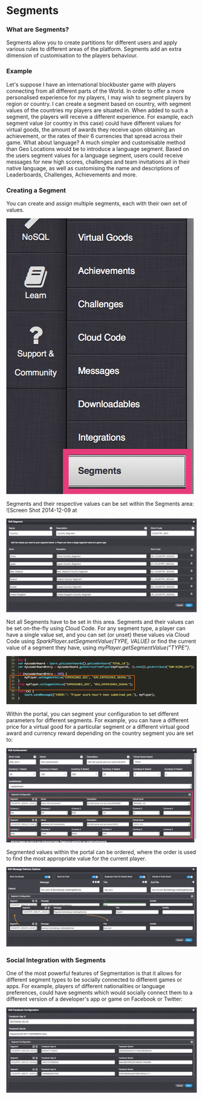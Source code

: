 # Segments

### What are Segments?

Segments allow you to create partitions for different users and apply various rules to different areas of the platform. Segments add an extra dimension of customisation to the players behaviour.

### Example

Let's suppose I have an international blockbuster game with players connecting from all different parts of the World. In order to offer a more personalised experience for my players, I may wish to segment players by region or country. I can create a segment based on country, with segment values of the countries my players are situated in. When added to such a segment, the players will receive a different experience. For example, each segment value (or country in this case) could have different values for virtual goods, the amount of awards they receive upon obtaining an achievement, or the rates of their 6 currencies that spread across their game. What about language? A much simpler and customisable method than Geo Locations would be to introduce a language segment. Based on the users segment values for a language segment, users could receive messages for new high scores, challenges and team invitations all in their native language, as well as customising the name and descriptions of Leaderboards, Challenges, Achievements and more.

### Creating a Segment

You can create and assign multiple segments, each with their own set of values.

![](img/Segments/1.png)

Segments and their respective values can be set within the Segments area: ![Screen Shot 2014-12-09 at

![](img/Segments/2.png)


Not all Segments have to be set in this area. Segments and their values can be set on-the-fly using Cloud Code. For any segment type, a player can have a single value set, and you can set (or unset) these values via Cloud Code using _SparkPlayer.setSegmentValue(TYPE, VALUE)_ or find the current value of a segment they have, using _myPlayer.getSegmentValue("TYPE")_.

![](img/Segments/3.png)

Within the portal, you can segment your configuration to set different parameters for different segments. For example, you can have a different price for a virtual good for a particular segment or a different virtual good award and currency reward depending on the country segment you are set to:

![](img/Segments/4.png)

Segmented values within the portal can be ordered, where the order is used to find the most appropriate value for the current player.

![](img/Segments/5.png)

### Social Integration with Segments

One of the most powerful features of Segmentation is that it allows for different segment types to be socially connected to different games or apps. For example, players of different nationalities or language preferences, could have segments which would socially connect them to a different version of a developer's app or game on Facebook or Twitter:

![](img/Segments/6.png)
